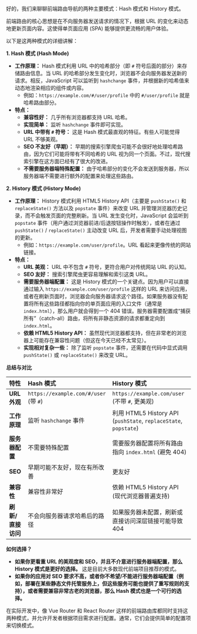 好的，我们来聊聊前端路由导航的两种主要模式：Hash 模式和 History 模式。

前端路由的核心思想是在不向服务器发送请求的情况下，根据 URL 的变化来动态地更新页面内容。这使得单页面应用 (SPA) 能够提供更流畅的用户体验。

以下是这两种模式的详细讲解：

**1. Hash 模式 (Hash Mode)**

* **工作原理：** Hash 模式利用 URL 中的哈希部分（即 `#` 符号后面的部分）来存储路由信息。当 URL 的哈希部分发生变化时，浏览器不会向服务器发送新的请求。相反，JavaScript 可以监听到 `hashchange` 事件，并根据新的哈希值来动态地渲染相应的组件或内容。
    * 例如：`https://example.com/#/user/profile` 中的 `#/user/profile` 就是哈希路由部分。
* **特点：**
    * **兼容性好：** 几乎所有浏览器都支持 URL 哈希。
    * **实现简单：** 监听 `hashchange` 事件即可实现。
    * **URL 中带有 `#` 符号：** 这是 Hash 模式最直观的特征。有些人可能觉得 URL 不够美观。
    * **SEO 不友好（早期）：** 早期的搜索引擎爬虫可能不会很好地处理哈希路由，因为它们可能将带有不同哈希的 URL 视为同一个页面。不过，现代搜索引擎在这方面已经有了很大的改进。
    * **不需要服务器端特殊配置：** 由于哈希部分的变化不会发送到服务器，所以服务器端不需要进行额外的配置来处理这些路由。

**2. History 模式 (History Mode)**

* **工作原理：** History 模式利用 HTML5 History API（主要是 `pushState()` 和 `replaceState()` 方法以及 `popstate` 事件）来改变 URL 并管理浏览器历史记录，而不会触发页面的完整刷新。当 URL 发生变化时，JavaScript 会监听到 `popstate` 事件（用户通过浏览器前进/后退按钮操作时触发），或者在通过 `pushState()` / `replaceState()` 主动改变 URL 后，开发者需要手动处理视图的更新。
    * 例如：`https://example.com/user/profile`。URL 看起来更像传统的网站链接。
* **特点：**
    * **URL 美观：** URL 中不包含 `#` 符号，更符合用户对传统网站 URL 的认知。
    * **SEO 友好：** 搜索引擎爬虫更容易理解和索引这类 URL。
    * **需要服务器端配置：** 这是 History 模式的一个关键点。因为用户可以直接通过输入 `https://example.com/user/profile` 这样的 URL 来访问应用，或者在刷新页面时，浏览器会向服务器请求这个路径。如果服务器没有配置将所有这些路径都指向你的单页面应用的入口文件（通常是 `index.html`），那么用户就会得到一个 404 错误。服务器需要配置成“捕获所有”（catch-all）路由，将所有非静态资源的请求都重定向到 `index.html`。
    * **依赖 HTML5 History API：** 虽然现代浏览器都支持，但在非常老的浏览器上可能存在兼容性问题（但这在今天已经不太常见）。
    * **实现相对复杂一些：** 除了监听 `popstate` 事件，还需要在代码中显式调用 `pushState()` 或 `replaceState()` 来改变 URL。

**总结与对比**

| 特性         | Hash 模式                                 | History 模式                                         |
| :----------- | :---------------------------------------- | :--------------------------------------------------- |
| **URL 外观** | `https://example.com/#/user` (带 `#`)     | `https://example.com/user` (不带 `#`, 更美观)          |
| **工作原理** | 监听 `hashchange` 事件                    | 利用 HTML5 History API (`pushState`, `replaceState`, `popstate`) |
| **服务器配置** | 不需要特殊配置                            | 需要服务器配置将所有路由指向 `index.html` (避免 404) |
| **SEO** | 早期可能不友好，现在有所改善              | 更友好                                               |
| **兼容性** | 兼容性非常好                              | 依赖 HTML5 History API (现代浏览器普遍支持)            |
| **刷新/直接访问** | 不会向服务器请求哈希后的路径              | 如果服务器未配置，刷新或直接访问深层链接可能导致 404   |

**如何选择？**

* **如果你更看重 URL 的美观度和 SEO，并且不介意进行服务器端配置，那么 History 模式是更好的选择。** 这是目前大多数现代前端项目推荐的模式。
* **如果你的应用对 SEO 要求不高，或者你不希望/不能进行服务器端配置（例如，部署在某些静态文件托管服务上，但这些服务可能也提供了重写规则的支持），或者需要兼容非常古老的浏览器，那么 Hash 模式也是一个可行的选择。**

在实际开发中，像 Vue Router 和 React Router 这样的前端路由库都同时支持这两种模式，并允许开发者根据项目需求进行配置。通常，它们会提供简单的配置项来切换模式。